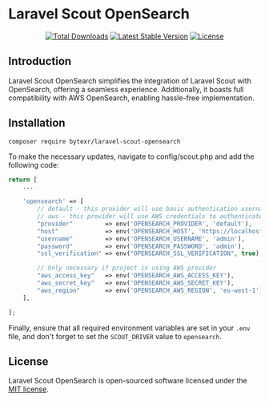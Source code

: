 # Laravel Scout OpenSearch

<p align="center">
<a href="https://packagist.org/packages/bytexr/laravel-scout-opensearch"><img src="https://img.shields.io/packagist/dt/bytexr/laravel-scout-opensearch" alt="Total Downloads"></a>
<a href="https://packagist.org/packages/bytexr/laravel-scout-opensearch"><img src="https://img.shields.io/packagist/v/bytexr/laravel-scout-opensearch" alt="Latest Stable Version"></a>
<a href="https://packagist.org/packages/bytexr/laravel-scout-opensearch"><img src="https://img.shields.io/packagist/l/bytexr/laravel-scout-opensearch" alt="License"></a>
</p>

## Introduction

Laravel Scout OpenSearch simplifies the integration of Laravel Scout with OpenSearch, offering a seamless experience. Additionally, it boasts full compatibility with AWS OpenSearch, enabling hassle-free implementation.

## Installation

```shell
composer require bytexr/laravel-scout-opensearch
```

To make the necessary updates, navigate to config/scout.php and add the following code:

```php
return [
    ...

    'opensearch' => [
        // default - this provider will use basic authentication username and password
        // aws - this provider will use AWS credentials to authenticate 
        "provider"         => env('OPENSEARCH_PROVIDER', 'default'),
        "host"             => env('OPENSEARCH_HOST', 'https://localhost:9200'),
        "username"         => env('OPENSEARCH_USERNAME', 'admin'),
        "password"         => env('OPENSEARCH_PASSWORD', 'admin'),
        "ssl_verification" => env("OPENSEARCH_SSL_VERIFICATION", true),

        // Only necessary if project is using AWS provider
        "aws_access_key"   => env('OPENSEARCH_AWS_ACCESS_KEY'),
        "aws_secret_key"   => env('OPENSEARCH_AWS_SECRET_KEY'),
        "aws_region"       => env('OPENSEARCH_AWS_REGION', 'eu-west-1'),
    ],

];

```

Finally, ensure that all required environment variables are set in your `.env` file, and don't forget to set the `SCOUT_DRIVER` value to `opensearch`.

## License

Laravel Scout OpenSearch is open-sourced software licensed under the [MIT license](LICENSE).